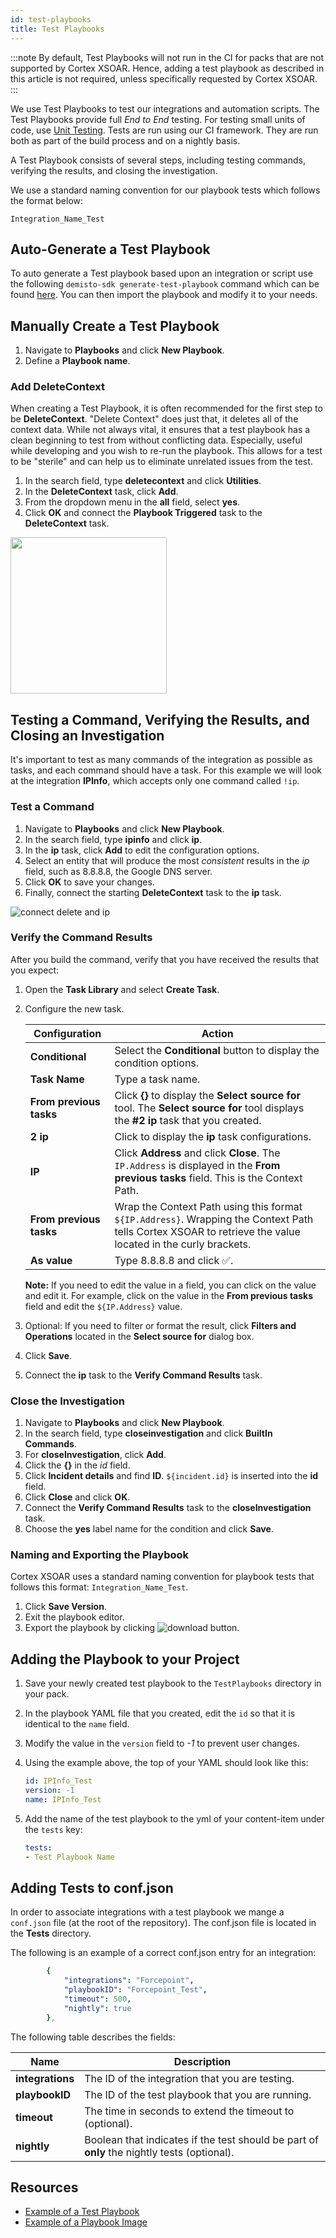 ```yaml
---
id: test-playbooks
title: Test Playbooks
---
```


:::note
By default, Test Playbooks will not run in the CI for packs that are not supported by Cortex XSOAR. Hence, adding a test playbook as described in this article is not required, unless specifically requested by Cortex XSOAR.
:::

We use Test Playbooks to test our integrations and automation scripts. The Test Playbooks provide full *End to End* testing. For testing small units of code, use [Unit Testing](unit-testing).
Tests are run using our CI framework. They are run both as part of the build process and on a nightly basis.

A Test Playbook consists of several steps, including testing commands, verifying the results, and closing the investigation.

We use a standard naming convention for our playbook tests which follows the format below:

```Integration_Name_Test```

## Auto-Generate a Test Playbook

To auto generate a Test playbook based upon an integration or script use the following `demisto-sdk generate-test-playbook` command which can be found [here](https://github.com/demisto/demisto-sdk#generate-test-playbook). You can then import the playbook and modify it to your needs.

## Manually Create a Test Playbook

1. Navigate to **Playbooks** and click **New Playbook**.
2. Define a **Playbook name**.

### Add DeleteContext

When creating a Test Playbook, it is often recommended for the first step to be **DeleteContext**. "Delete Context" does just that, it deletes all of the context data. While not always vital, it ensures that a test playbook has a clean beginning to test from without conflicting data. Especially, useful while developing and you wish to re-run the playbook. This allows for a test to be "sterile" and can help us to eliminate unrelated issues from the test.

1. In the search field, type **deletecontext** and click **Utilities**.
2. In the **DeleteContext** task, click **Add**.
3. From the dropdown menu in the **all** field, select **yes**.
4. Click **OK** and connect the **Playbook Triggered** task to the **DeleteContext** task.

<img src="/doc_imgs/integrations/50275566-51eaa780-0448-11e9-8089-b3631fff1274.png" width="250" align="middle"></img>

## Testing a Command, Verifying the Results, and Closing an Investigation

It's important to test as many commands of the integration as possible as tasks, and each command should have a task. For this example we will look at the integration **IPInfo**, which accepts only one command called `!ip`.

### Test a Command

1. Navigate to **Playbooks** and click **New Playbook**.
2. In the search field, type **ipinfo** and click **ip**.
3. In the **ip** task, click **Add** to edit the configuration options.
4. Select an entity that will produce the most *consistent* results in the *ip* field, such as 8.8.8.8, the Google DNS server.
5. Click **OK** to save your changes.
6. Finally, connect the starting **DeleteContext** task to the **ip** task.

![connect delete and ip](/doc_imgs/integrations/50736134-25fa5080-11c2-11e9-89c5-12844545b5ff.png)

### Verify the Command Results

After you build the command, verify that you have received the results that you expect:

1. Open the **Task Library** and select **Create Task**.
2. Configure the new task.

    | Configuration | Action |
    | ---- | ----|
    | **Conditional** | Select the **Conditional** button to display the condition options. |
    | **Task Name** | Type a task name. |
    | **From previous tasks** |  Click **{}** to display the **Select source for** tool. The **Select source for** tool displays the **#2 ip** task that you created. |
    | **2 ip** | Click to display the **ip** task configurations. |
    | **IP** | Click **Address** and click **Close**. The `IP.Address` is displayed in the **From previous tasks** field. This is the Context Path. |
    | **From previous tasks** | Wrap the Context Path using this format `${IP.Address}`. Wrapping the Context Path tells Cortex XSOAR to retrieve the value located in the curly brackets. |
    | **As value** | Type 8.8.8.8 and click ✅. |

    **Note:** If you need to edit the value in a field, you can click on the value and edit it. For example, click on the value in the **From previous tasks** field and edit the `${IP.Address}` value.

3. Optional: If you need to filter or format the result, click **Filters and Operations** located in the **Select source for** dialog box.
4. Click **Save**.
5. Connect the **ip** task to the **Verify Command Results** task.

### Close the Investigation

1. Navigate to **Playbooks** and click **New Playbook**.
2. In the search field, type **closeinvestigation** and click **BuiltIn Commands**.
3. For **closeInvestigation**, click **Add**.
4. Click the **{}** in the *id* field.
5. Click **Incident details** and find **ID**. `${incident.id}` is inserted into the **id** field.
6. Click **Close** and click **OK**.
7. Connect the **Verify Command Results** task to the **closeInvestigation** task.
8. Choose the **yes** label name for the condition and click **Save**.

### Naming and Exporting the Playbook

Cortex XSOAR uses a standard naming convention for playbook tests that follows this format: `Integration_Name_Test`.

1. Click **Save Version**.
2. Exit the playbook editor.
3. Export the playbook by clicking ![download button](/doc_imgs/integrations/50277516-4d74bd80-044d-11e9-94b6-5195dd0db796.png).

## Adding the Playbook to your Project

1. Save your newly created test playbook to the `TestPlaybooks` directory in your pack.
2. In the playbook YAML file that you created, edit the `id` so that it is identical to the `name` field.
3. Modify the value in the `version` field to *-1* to prevent user changes.
4. Using the example above, the top of your YAML should look like this:

    ```yml
    id: IPInfo_Test
    version: -1
    name: IPInfo_Test
    ```

5. Add the name of the test playbook to the yml of your content-item under the `tests` key:

    ```yml
    tests:
    - Test Playbook Name
    ```

## Adding Tests to conf.json

In order to associate integrations with a test playbook we mange a `conf.json` file (at the root of the repository). The conf.json file is located in the **Tests** directory.

The following is an example of a correct conf.json entry for an integration:

```yml
        {
            "integrations": "Forcepoint",
            "playbookID": "Forcepoint_Test",
            "timeout": 500,
            "nightly": true
        },
```

The following table describes the fields:

|Name|Description|
|---|---|
| **integrations** | The ID of the integration that you are testing. |
| **playbookID** | The ID of the test playbook that you are running. |
| **timeout** | The time in seconds to extend the timeout to (optional). |
| **nightly** | Boolean that indicates if the test should be part of **only** the nightly tests (optional). |

## Resources

* [Example of a Test Playbook](https://github.com/demisto/content/blob/master/Packs/Carbon_Black_Enterprise_Response/TestPlaybooks/playbook-Carbon_Black_Response_Test.yml)
* [Example of a Playbook Image](/doc_imgs/integrations/41154872-459f93fe-6b24-11e8-848b-25ca71f59629.png)
